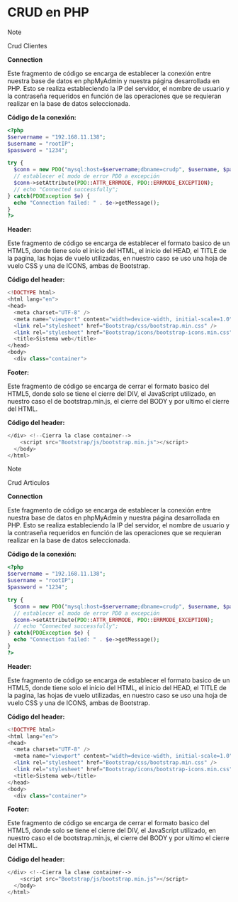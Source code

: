 # CRUD en PHP
> [!NOTE]
> Crud Clientes

**Connection**

Este fragmento de código se encarga de establecer la conexión entre nuestra base de datos en phpMyAdmin y nuestra página desarrollada en PHP. Esto se realiza estableciendo la IP del servidor, el nombre de usuario y la contraseña requeridos en función de las operaciones que se requieran realizar en la base de datos seleccionada.

**Código de la conexión:**
```php
<?php
$servername = "192.168.11.138";
$username = "rootIP";
$password = "1234";

try {
  $conn = new PDO("mysql:host=$servername;dbname=crudp", $username, $password);
  // establecer el modo de error PDO a excepción
  $conn->setAttribute(PDO::ATTR_ERRMODE, PDO::ERRMODE_EXCEPTION);
  // echo "Connected successfully";
} catch(PDOException $e) {
  echo "Connection failed: " . $e->getMessage();
}
?>
```

**Header:**

Este fragmento de código se encarga de establecer el formato basico de un HTML5, donde tiene solo el inicio del HTML, el inicio del HEAD, el TITLE de la pagina, las hojas de vuelo utilizadas, en nuestro caso se uso una hoja de vuelo CSS y una de ICONS, ambas de Bootstrap.

**Código del header:**
```php
<!DOCTYPE html>
<html lang="en">
<head>
  <meta charset="UTF-8" />
  <meta name="viewport" content="width=device-width, initial-scale=1.0" />
  <link rel="stylesheet" href="Bootstrap/css/bootstrap.min.css" />
  <link rel="stylesheet" href="Bootstrap/icons/bootstrap-icons.min.css">
  <title>Sistema web</title>
</head>
<body>
  <div class="container">
```

**Footer:**

Este fragmento de código se encarga de cerrar el formato basico del HTML5, donde solo se tiene el cierre del DIV, el JavaScript utilizado, en nuestro caso el de bootstrap.min.js, el cierre del BODY y por ultimo el cierre del HTML.

**Código del header:**
```php
</div> <!--Cierra la clase container-->
    <script src="Bootstrap/js/bootstrap.min.js"></script>
  </body>
</html>
```

> [!NOTE]
> Crud Articulos

**Connection**

Este fragmento de código se encarga de establecer la conexión entre nuestra base de datos en phpMyAdmin y nuestra página desarrollada en PHP. Esto se realiza estableciendo la IP del servidor, el nombre de usuario y la contraseña requeridos en función de las operaciones que se requieran realizar en la base de datos seleccionada.

**Código de la conexión:**
```php
<?php
$servername = "192.168.11.138";
$username = "rootIP";
$password = "1234";

try {
  $conn = new PDO("mysql:host=$servername;dbname=crudp", $username, $password);
  // establecer el modo de error PDO a excepción
  $conn->setAttribute(PDO::ATTR_ERRMODE, PDO::ERRMODE_EXCEPTION);
  // echo "Connected successfully";
} catch(PDOException $e) {
  echo "Connection failed: " . $e->getMessage();
}
?>
```

**Header:**

Este fragmento de código se encarga de establecer el formato basico de un HTML5, donde tiene solo el inicio del HTML, el inicio del HEAD, el TITLE de la pagina, las hojas de vuelo utilizadas, en nuestro caso se uso una hoja de vuelo CSS y una de ICONS, ambas de Bootstrap.

**Código del header:**
```php
<!DOCTYPE html>
<html lang="en">
<head>
  <meta charset="UTF-8" />
  <meta name="viewport" content="width=device-width, initial-scale=1.0" />
  <link rel="stylesheet" href="Bootstrap/css/bootstrap.min.css" />
  <link rel="stylesheet" href="Bootstrap/icons/bootstrap-icons.min.css">
  <title>Sistema web</title>
</head>
<body>
  <div class="container">
```

**Footer:**

Este fragmento de código se encarga de cerrar el formato basico del HTML5, donde solo se tiene el cierre del DIV, el JavaScript utilizado, en nuestro caso el de bootstrap.min.js, el cierre del BODY y por ultimo el cierre del HTML.

**Código del header:**
```php
</div> <!--Cierra la clase container-->
    <script src="Bootstrap/js/bootstrap.min.js"></script>
  </body>
</html>
```



